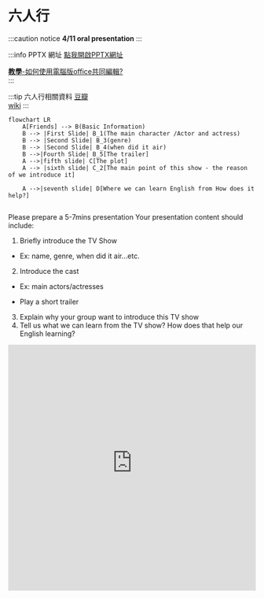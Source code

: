 # 六人行

:::caution notice
**4/11 oral presentation**
:::

:::info PPTX 網址
[點我開啟PPTX網址](https://liveyuntechedu-my.sharepoint.com/:p:/g/personal/b11123021_live_yuntech_edu_tw/EQRQSPJdC45Dh7TWLFXCR08B5-dARA1yMW_NiojMpywFDw?e=qZKdQ6)  
  
[**教學**-如何使用電腦版office共同編輯?](https://brid.gq/共編)   
:::

:::tip 六人行相關資料
[豆瓣](https://movie.douban.com/subject/1393859/)  
[wiki](https://zh.wikipedia.org/zh-tw/%E8%80%81%E5%8F%8B%E8%AE%B0)
:::

```mermaid
flowchart LR
    A[Friends] --> B(Basic Information)
    B --> |First Slide| B_1(The main character /Actor and actress)
    B --> |Second Slide| B_3(genre)
    B --> |Second Slide| B_4(when did it air)
    B -->|Fourth Slide| B_5[The trailer]
    A -->|fifth slide| C[The plot]
    A --> |sixth slide| C_2[The main point of this show - the reason of we introduce it]

    A -->|seventh slide| D[Where we can learn English from How does it help?]
  
```

Please prepare a 5-7mins presentation
Your presentation content should include:  
1.  Briefly introduce the TV Show  
- Ex: name, genre, when did it air…etc.  
2.  Introduce the cast  
- Ex: main actors/actresses

- Play a short trailer
3.  Explain why your group want to introduce this TV show
4.  Tell us what we can learn from the TV show? How does that help our English learning?

<iframe
  src="https://liveyuntechedu-my.sharepoint.com/personal/b11123021_live_yuntech_edu_tw/_layouts/15/Doc.aspx?sourcedoc={f2485004-0b5d-438e-87b4-d62c55c2474f}&action=embedview&wdAr=1.7777777777777777"
  width="100%"
  height="500px"
  frameBorder={0}
>
  這是 &lt;a target="_blank"
  href="https://office.com/webapps"&gt;Office&lt;/a&gt; 提供的內嵌 &lt;a
  target="_blank" href="https://office.com"&gt;Microsoft Office&lt;/a&gt; 簡報。
</iframe>


